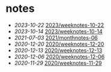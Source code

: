 # notes
- *2023-10-22* [2023/weeknotes-10-22](/2023/weeknotes-10-22)
- *2023-10-14* [2023/weeknotes-10-14](/2023/weeknotes-10-14)
- *2021-07-03* [2021/monthnotes-06](/2021/monthnotes-06)
- *2020-12-20* [2020/weeknotes-12-20](/2020/weeknotes-12-20)
- *2020-12-13* [2020/weeknotes-12-13](/2020/weeknotes-12-13)
- *2020-12-06* [2020/weeknotes-12-06](/2020/weeknotes-12-06)
- *2020-11-29* [2020/weeknotes-11-29](/2020/weeknotes-11-29)

